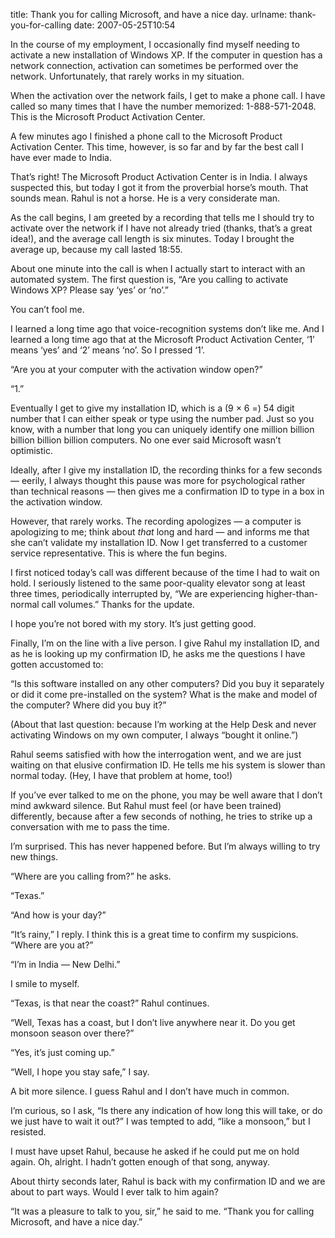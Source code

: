 title: Thank you for calling Microsoft, and have a nice day.
urlname: thank-you-for-calling
date: 2007-05-25T10:54

In the course of my employment, I occasionally find myself needing to activate a new installation of Windows XP. If the computer in question has a network connection, activation can sometimes be performed over the network. Unfortunately, that rarely works in my situation.

When the activation over the network fails, I get to make a phone call. I have called so many times that I have the number memorized: 1-888-571-2048. This is the Microsoft Product Activation Center.

A few minutes ago I finished a phone call to the Microsoft Product Activation Center. This time, however, is so far and by far the best call I have ever made to India.

That&#x02bc;s right! The Microsoft Product Activation Center is in India. I always suspected this, but today I got it from the proverbial horse&#x02bc;s mouth. That sounds mean. Rahul is not a horse. He is a very considerate man.

As the call begins, I am greeted by a recording that tells me I should try to activate over the network if I have not already tried (thanks, that&#x02bc;s a great idea!), and the average call length is six minutes. Today I brought the average up, because my call lasted 18:55.

About one minute into the call is when I actually start to interact with an automated system. The first question is, &ldquo;Are you calling to activate Windows XP? Please say &lsquo;yes&rsquo; or &lsquo;no&rsquo;.&rdquo;

You can&#x02bc;t fool me.

I learned a long time ago that voice-recognition systems don&#x02bc;t like me. And I learned a long time ago that at the Microsoft Product Activation Center, &lsquo;1&rsquo; means &lsquo;yes&rsquo; and &lsquo;2&rsquo; means &lsquo;no&rsquo;. So I pressed &lsquo;1&rsquo;.

&ldquo;Are you at your computer with the activation window open?&rdquo;

&ldquo;1.&rdquo;

Eventually I get to give my installation ID, which is a (9 &times; 6 =) 54 digit number that I can either speak or type using the number pad. Just so you know, with a number that long you can uniquely identify one million billion billion billion billion computers. No one ever said Microsoft wasn&#x02bc;t optimistic.

Ideally, after I give my installation ID, the recording thinks for a few seconds &mdash; eerily, I always thought this pause was more for psychological rather than technical reasons &mdash; then gives me a confirmation ID to type in a box in the activation window.

However, that rarely works. The recording apologizes &mdash; a computer is apologizing to me; think about _that_ long and hard &mdash; and informs me that she can&#x02bc;t validate my installation ID. Now I get transferred to a customer service representative. This is where the fun begins.

I first noticed today&#x02bc;s call was different because of the time I had to wait on hold. I seriously listened to the same poor-quality elevator song at least three times, periodically interrupted by, &ldquo;We are experiencing higher-than-normal call volumes.&rdquo; Thanks for the update.

I hope you&#x02bc;re not bored with my story. It&#x02bc;s just getting good.

Finally, I&#x02bc;m on the line with a live person. I give Rahul my installation ID, and as he is looking up my confirmation ID, he asks me the questions I have gotten accustomed to:

&ldquo;Is this software installed on any other computers? Did you buy it separately or did it come pre-installed on the system? What is the make and model of the computer? Where did you buy it?&rdquo;

(About that last question: because I&#x02bc;m working at the Help Desk and never activating Windows on my own computer, I always &ldquo;bought it online.&rdquo;)

Rahul seems satisfied with how the interrogation went, and we are just waiting on that elusive confirmation ID. He tells me his system is slower than normal today. (Hey, I have that problem at home, too!)

If you&#x02bc;ve ever talked to me on the phone, you may be well aware that I don&#x02bc;t mind awkward silence. But Rahul must feel (or have been trained) differently, because after a few seconds of nothing, he tries to strike up a conversation with me to pass the time.

I&#x02bc;m surprised. This has never happened before. But I&#x02bc;m always willing to try new things.

&ldquo;Where are you calling from?&rdquo; he asks.

&ldquo;Texas.&rdquo;

&ldquo;And how is your day?&rdquo;

&ldquo;It&#x02bc;s rainy,&rdquo; I reply. I think this is a great time to confirm my suspicions. &ldquo;Where are you at?&rdquo;

&ldquo;I&#x02bc;m in India &mdash; New Delhi.&rdquo;

I smile to myself.

&ldquo;Texas, is that near the coast?&rdquo; Rahul continues.

&ldquo;Well, Texas has a coast, but I don&#x02bc;t live anywhere near it. Do you get monsoon season over there?&rdquo;

&ldquo;Yes, it&#x02bc;s just coming up.&rdquo;

&ldquo;Well, I hope you stay safe,&rdquo; I say.

A bit more silence. I guess Rahul and I don&#x02bc;t have much in common.

I&#x02bc;m curious, so I ask, &ldquo;Is there any indication of how long this will take, or do we just have to wait it out?&rdquo; I was tempted to add, &ldquo;like a monsoon,&rdquo; but I resisted.

I must have upset Rahul, because he asked if he could put me on hold again. Oh, alright. I hadn&#x02bc;t gotten enough of that song, anyway.

About thirty seconds later, Rahul is back with my confirmation ID and we are about to part ways. Would I ever talk to him again?

&ldquo;It was a pleasure to talk to you, sir,&rdquo; he said to me. &ldquo;Thank you for calling Microsoft, and have a nice day.&rdquo;